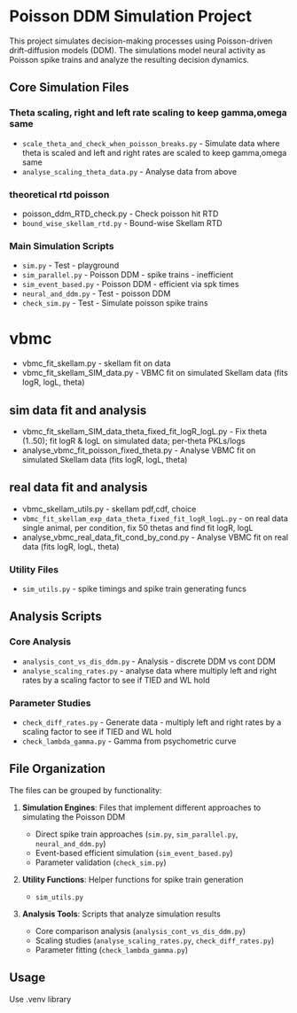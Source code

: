 # Poisson DDM Simulation Project

This project simulates decision-making processes using Poisson-driven drift-diffusion models (DDM). The simulations model neural activity as Poisson spike trains and analyze the resulting decision dynamics.

## Core Simulation Files

### Theta scaling, right and left rate scaling to keep gamma,omega same
- `scale_theta_and_check_when_poisson_breaks.py` - Simulate data where theta is scaled and left and right rates are scaled to keep gamma,omega same
- `analyse_scaling_theta_data.py` - Analyse data from above

### theoretical rtd poisson
- poisson_ddm_RTD_check.py - Check poisson hit RTD
- `bound_wise_skellam_rtd.py` - Bound-wise Skellam RTD

### Main Simulation Scripts
- `sim.py` - Test - playground
- `sim_parallel.py` - Poisson DDM - spike trains - inefficient
- `sim_event_based.py` - Poisson DDM - efficient via spk times
- `neural_and_ddm.py` - Test - poisson DDM
- `check_sim.py` - Test - Simulate poisson spike trains


# vbmc 
- vbmc_fit_skellam.py - skellam fit on data
- vbmc_fit_skellam_SIM_data.py - VBMC fit on simulated Skellam data (fits logR, logL, theta)

## sim data fit and analysis
- vbmc_fit_skellam_SIM_data_theta_fixed_fit_logR_logL.py - Fix theta (1..50); fit logR & logL on simulated data; per-theta PKLs/logs
- analyse_vbmc_fit_poisson_fixed_theta.py - Analyse VBMC fit on simulated Skellam data (fits logR, logL, theta)

## real data fit and analysis
- vbmc_skellam_utils.py - skellam pdf,cdf, choice
- `vbmc_fit_skellam_exp_data_theta_fixed_fit_logR_logL.py` - on real data single animal, per condition, fix 50 thetas and find fit logR, logL
- analyse_vbmc_real_data_fit_cond_by_cond.py - Analyse VBMC fit on real data (fits logR, logL, theta)


### Utility Files
- `sim_utils.py` - spike timings and spike train generating funcs

## Analysis Scripts

### Core Analysis
- `analysis_cont_vs_dis_ddm.py` - Analysis - discrete DDM vs cont DDM
- `analyse_scaling_rates.py` - analyse data where multiply left and right rates by a scaling factor to see if TIED and WL hold

### Parameter Studies
- `check_diff_rates.py` - Generate data - multiply left and right rates by a scaling factor to see if TIED and WL hold
- `check_lambda_gamma.py` - Gamma from psychometric curve

## File Organization

The files can be grouped by functionality:

1. **Simulation Engines**: Files that implement different approaches to simulating the Poisson DDM
   - Direct spike train approaches (`sim.py`, `sim_parallel.py`, `neural_and_ddm.py`)
   - Event-based efficient simulation (`sim_event_based.py`)
   - Parameter validation (`check_sim.py`)

2. **Utility Functions**: Helper functions for spike train generation
   - `sim_utils.py`

3. **Analysis Tools**: Scripts that analyze simulation results
   - Core comparison analysis (`analysis_cont_vs_dis_ddm.py`)
   - Scaling studies (`analyse_scaling_rates.py`, `check_diff_rates.py`)
   - Parameter fitting (`check_lambda_gamma.py`)

## Usage

Use .venv library
